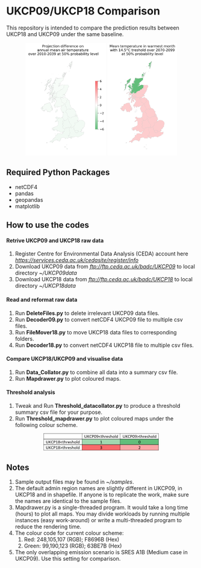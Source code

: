 # UKCP09/UKCP18 Comparison
This repository is intended to compare the prediction results between UKCP18 and UKCP09 under the same baseline.

<p align="center"><img src="/samples/difference-plot-sample.png" height="300">     <img src="/samples/threshold-plot-sample.png" height="300"></p>

## Required Python Packages
* netCDF4
* pandas
* geopandas
* matplotlib
## How to use the codes
#### Retrive UKCP09 and UKCP18 raw data
1. Register Centre for Environmental Data Analysis (CEDA) account here *https://services.ceda.ac.uk/cedasite/register/info*
1. Download UKCP09 data from *ftp://ftp.ceda.ac.uk/badc/UKCP09* to local directory *~/UKCP09data*
1. Download UKCP18 data from *ftp://ftp.ceda.ac.uk/badc/UKCP18* to local directory *~/UKCP18data* 
#### Read and reformat raw data
1. Run **DeleteFiles.py** to delete irrelevant UKCP09 data files.
1. Run **Decoder09.py** to convert netCDF4 UKCP09 file to multiple csv files.
1. Run **FileMover18.py** to move UKCP18 data files to corresponding folders.
1. Run **Decoder18.py** to convert netCDF4 UKCP18 file to multiple csv files.
#### Compare UKCP18/UKCP09 and visualise data
1. Run **Data_Collator.py** to combine all data into a summary csv file. 
1. Run **Mapdrawer.py** to plot coloured maps.
#### Threshold analysis
1. Tweak and Run **Threshold_datacollator.py** to produce a threshold summary csv file for your purpose.
1. Run **Threshold_mapdrawer.py** to plot coloured maps under the following colour scheme.
<p align="center"><img src="/samples/colour-scheme.png" width="306"></p>

## Notes
1. Sample output files may be found in *~/samples*.
1. The default admin region names are slightly different in UKCP09, in UKCP18 and in shapefile. If anyone is to replicate the work, make sure the names are identical to the sample files.
1. Mapdrawer.py is a single-threaded program. It would take a long time (hours) to plot all maps. You may divide workloads by running multiple instances (easy work-around) or write a multi-threaded program to reduce the rendering time.
1. The colour code for current colour scheme:
   1. Red: 248,105,107 (RGB); F8696B (Hex)
   1. Green: 99,190,123 (RGB); 63BE7B (Hex)
1.	The only overlapping emission scenario is SRES A1B (Medium case in UKCP09). Use this setting for comparison.
